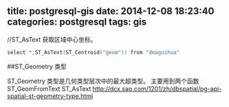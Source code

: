 title: postgresql-gis
date: 2014-12-08 18:23:40
categories: postgresql
tags: gis
---
//ST_AsText 获取区域中心坐标。
```c
select *,ST_AsText(ST_Centroid("geom")) from "dmaguihua"
```
##ST_Geometry 类型

ST_Geometry 类型是几何类型层次中的最大超类型。
主要用到两个函数
ST_GeomFromText
ST_AsText
http://dcx.sap.com/1201/zh/dbspatial/pg-api-spatial-st-geometry-type.html
